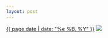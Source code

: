 ```yaml
---
layout: post
---
```


<p>
  <time><a href="/16">{{ page.date | date: "%e %B, %Y" }}</a></time>
  <a href="/16"><img src="{{ site.assets_url }}/16.jpg"/></a>
</p>
